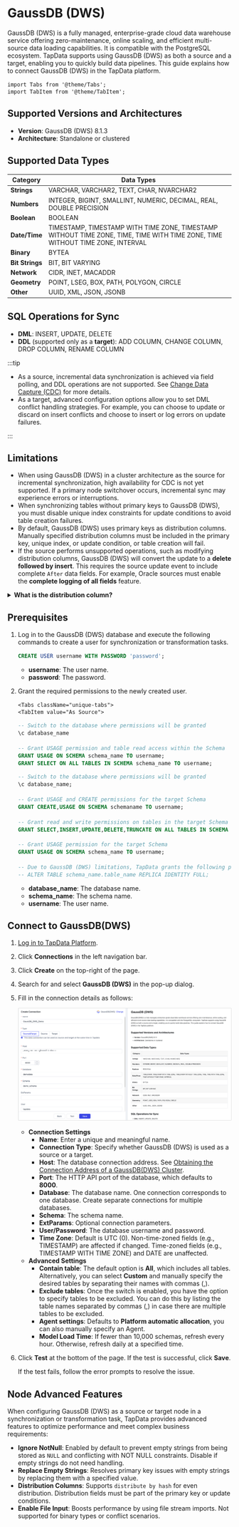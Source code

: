 # GaussDB (DWS)



GaussDB (DWS) is a fully managed, enterprise-grade cloud data warehouse service offering zero-maintenance, online scaling, and efficient multi-source data loading capabilities. It is compatible with the PostgreSQL ecosystem. TapData supports using GaussDB (DWS) as both a source and a target, enabling you to quickly build data pipelines. This guide explains how to connect GaussDB (DWS) in the TapData platform.

```mdx-code-block
import Tabs from '@theme/Tabs';
import TabItem from '@theme/TabItem';
```

## Supported Versions and Architectures

- **Version**: GaussDB (DWS) 8.1.3
- **Architecture**: Standalone or clustered

## Supported Data Types

| **Category**    | **Data Types**                                               |
| --------------- | ------------------------------------------------------------ |
| **Strings**     | VARCHAR, VARCHAR2, TEXT, CHAR, NVARCHAR2                     |
| **Numbers**     | INTEGER, BIGINT, SMALLINT, NUMERIC, DECIMAL, REAL, DOUBLE PRECISION |
| **Boolean**     | BOOLEAN                                                      |
| **Date/Time**   | TIMESTAMP, TIMESTAMP WITH TIME ZONE, TIMESTAMP WITHOUT TIME ZONE, TIME, TIME WITH TIME ZONE, TIME WITHOUT TIME ZONE, INTERVAL |
| **Binary**      | BYTEA                                                        |
| **Bit Strings** | BIT, BIT VARYING                                             |
| **Network**     | CIDR, INET, MACADDR                                          |
| **Geometry**    | POINT, LSEG, BOX, PATH, POLYGON, CIRCLE                      |
| **Other**       | UUID, XML, JSON, JSONB                                       |

## SQL Operations for Sync

* **DML**: INSERT, UPDATE, DELETE
* **DDL** (supported only as a **target**): ADD COLUMN, CHANGE COLUMN, DROP COLUMN, RENAME COLUMN

:::tip

* As a source, incremental data synchronization is achieved via field polling, and DDL operations are not supported. See [Change Data Capture (CDC)](../../introduction/change-data-capture-mechanism.md) for more details.
* As a target, advanced configuration options allow you to set DML conflict handling strategies. For example, you can choose to update or discard on insert conflicts and choose to insert or log errors on update failures.

:::

## Limitations

- When using GaussDB (DWS) in a cluster architecture as the source for incremental synchronization, high availability for CDC is not yet supported. If a primary node switchover occurs, incremental sync may experience errors or interruptions.
- When synchronizing tables without primary keys to GaussDB (DWS), you must disable unique index constraints for update conditions to avoid table creation failures.
- By default, GaussDB (DWS) uses primary keys as distribution columns. Manually specified distribution columns must be included in the primary key, unique index, or update condition, or table creation will fail.
- If the source performs unsupported operations, such as modifying distribution columns, GaussDB (DWS) will convert the update to a **delete followed by insert**. This requires the source update event to include complete `After` data fields. For example, Oracle sources must enable the **complete logging of all fields** feature.


<details>
<summary><b>What is the distribution column?</b></summary>

In GaussDB (DWS), distribution columns determine how data is distributed across nodes in a distributed table, impacting query performance. For more details, see [Best Practices for Choosing Distribution Columns](https://support.huaweicloud.com/intl/en-us/performance-dws/dws_10_0042.html).

</details>


## Prerequisites

1. Log in to the GaussDB (DWS) database and execute the following commands to create a user for synchronization or transformation tasks.

   ```sql
   CREATE USER username WITH PASSWORD 'password';
   ```

   - **username**: The user name.
   - **password**: The password.

2. Grant the required permissions to the newly created user.

   ```mdx-code-block
   <Tabs className="unique-tabs">
   <TabItem value="As Source">
   ```

   ```sql
   -- Switch to the database where permissions will be granted
   \c database_name
   
   -- Grant USAGE permission and table read access within the Schema
   GRANT USAGE ON SCHEMA schema_name TO username;
   GRANT SELECT ON ALL TABLES IN SCHEMA schema_name TO username;
   ```

   </TabItem>

   <TabItem value="As Target">

   ```sql
   -- Switch to the database where permissions will be granted
   \c database_name;
   
   -- Grant USAGE and CREATE permissions for the target Schema
   GRANT CREATE,USAGE ON SCHEMA schemaname TO username;
   
   -- Grant read and write permissions on tables in the target Schema
   GRANT SELECT,INSERT,UPDATE,DELETE,TRUNCATE ON ALL TABLES IN SCHEMA schemaname TO username;
   
   -- Grant USAGE permission for the target Schema
   GRANT USAGE ON SCHEMA schema_name TO username;
   
   -- Due to GaussDB (DWS) limitations, TapData grants the following permissions for tables without primary keys to ensure updates and deletions work correctly
   -- ALTER TABLE schema_name.table_name REPLICA IDENTITY FULL;  
   ```

   </TabItem>
   </Tabs>

   - **database_name**: The database name.
   - **schema_name**: The schema name.
   - **username**: The user name.

## Connect to GaussDB(DWS)

1. [Log in to TapData Platform](../../user-guide/log-in.md).

2. Click **Connections** in the left navigation bar.

3. Click **Create** on the top-right of the page.

4. Search for and select **GaussDB (DWS)** in the pop-up dialog.

5. Fill in the connection details as follows:

   ![Connecting GaussDB](../../images/connect_gaussdb.png)

   - **Connection Settings**
     - **Name**: Enter a unique and meaningful name.
     - **Connection Type**: Specify whether GaussDB (DWS) is used as a source or a target.
     - **Host**: The database connection address. See [Obtaining the Connection Address of a GaussDB(DWS) Cluster](https://support.huaweicloud.com/intl/en-us/mgtg-dws/dws_01_0033.html).
     - **Port**: The HTTP API port of the database, which defaults to **8000**. 
     - **Database**: The database name. One connection corresponds to one database. Create separate connections for multiple databases.
     - **Schema**: The schema name.
     - **ExtParams**: Optional connection parameters.
     - **User/Password**: The database username and password.
     - **Time Zone**: Default is UTC (0). Non-time-zoned fields (e.g., TIMESTAMP) are affected if changed. Time-zoned fields (e.g., TIMESTAMP WITH TIME ZONE) and DATE are unaffected.
   - **Advanced Settings**
     - **Contain table**: The default option is **All**, which includes all tables. Alternatively, you can select **Custom** and manually specify the desired tables by separating their names with commas (,).
      - **Exclude tables**: Once the switch is enabled, you have the option to specify tables to be excluded. You can do this by listing the table names separated by commas (,) in case there are multiple tables to be excluded.
      - **Agent settings**: Defaults to **Platform automatic allocation**, you can also manually specify an Agent.
     - **Model Load Time**: If fewer than 10,000 schemas, refresh every hour. Otherwise, refresh daily at a specified time.

6. Click **Test** at the bottom of the page. If the test is successful, click **Save**.

   If the test fails, follow the error prompts to resolve the issue.

## Node Advanced Features

When configuring GaussDB (DWS) as a source or target node in a synchronization or transformation task, TapData provides advanced features to optimize performance and meet complex business requirements:

- **Ignore NotNull**: Enabled by default to prevent empty strings from being stored as `NULL` and conflicting with NOT NULL constraints. Disable if empty strings do not need handling.
- **Replace Empty Strings**: Resolves primary key issues with empty strings by replacing them with a specified value.
- **Distribution Columns**: Supports `distribute by hash` for even distribution. Distribution fields must be part of the primary key or update conditions.
- **Enable File Input**: Boosts performance by using file stream imports. Not supported for binary types or conflict scenarios.
